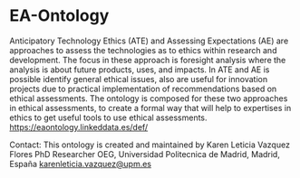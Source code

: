 # EA-Ontology
Anticipatory Technology Ethics (ATE) and Assessing Expectations (AE) are approaches to assess the technologies as to ethics within research and development. The focus in these approach is foresight analysis where the analysis is about future products, uses, and impacts. In ATE and AE is possible identify general ethical issues, also are useful for innovation projects due to practical implementation of recommendations based on ethical assessments.  The ontology is composed for these two approaches in ethical assessments, to create a formal way that will help to expertises in ethics to get useful tools to use ethical assessments. https://eaontology.linkeddata.es/def/

Contact: This ontology is created and maintained by Karen Leticia Vazquez Flores  PhD Researcher OEG, Universidad Politecnica de Madrid, Madrid, España karenleticia.vazquez@upm.es

